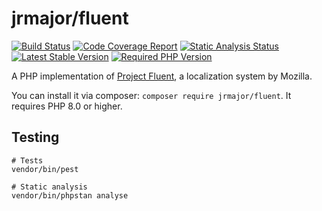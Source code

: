 # jrmajor/fluent

<a href="https://github.com/jrmajor/fluent-php/actions?query=workflow%3ATests"><img src="https://img.shields.io/github/workflow/status/jrmajor/fluent-php/Tests?label=tests" alt="Build Status"></a>
<a href="https://codecov.io/gh/jrmajor/arbor"><img src="https://img.shields.io/codecov/c/gh/jrmajor/fluent-php" alt="Code Coverage Report"></a>
<a href="https://github.com/jrmajor/fluent-php/actions?query=workflow%3APHPStan"><img src="https://img.shields.io/github/workflow/status/jrmajor/fluent-php/PHPStan?label=phpstan" alt="Static Analysis Status"></a>
<a href="https://packagist.org/packages/jrmajor/fluent"><img src="https://img.shields.io/packagist/v/jrmajor/fluent.svg" alt="Latest Stable Version"></a>
<a href="https://packagist.org/packages/jrmajor/fluent"><img src="https://img.shields.io/packagist/php-v/jrmajor/fluent.svg" alt="Required PHP Version"></a>

A PHP implementation of [Project Fluent](https:/projectfluent.org), a localization system by Mozilla.

You can install it via composer: `composer require jrmajor/fluent`. It requires PHP 8.0 or higher.

## Testing

```shell
# Tests
vendor/bin/pest

# Static analysis
vendor/bin/phpstan analyse
```